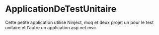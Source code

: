 # ApplicationDeTestUnitaire

Cette petite application utilise Ninject, moq et deux projet un pour le test unitaire et l'autre un application asp.net mvc
